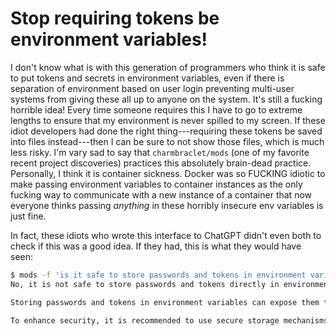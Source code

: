 # Stop requiring tokens be environment variables!

I don't know what is with this generation of programmers who think it is safe to put tokens and secrets in environment variables, even if there is separation of environment based on user login preventing multi-user systems from giving these all up to anyone on the system. It's still a fucking horrible idea! Every time someone requires this I have to go to extreme lengths to ensure that my environment is never spilled to my screen. If these idiot developers had done the right thing---requiring these tokens be saved into files instead---then I can be sure to not show those files, which is much less risky. I'm vary sad to say that `charmbraclet/mods` (one of my favorite recent project discoveries) practices this absolutely brain-dead practice. Personally, I think it is container sickness. Docker was so FUCKING idiotic to make passing environment variables to container instances as the only fucking way to communicate with a new instance of a container that now everyone thinks passing *anything* in these horribly insecure env variables is just fine.

In fact, these idiots who wrote this interface to ChatGPT didn't even both to check if this was a good idea. If they had, this is what they would have seen:

```sh
$ mods -f 'is it safe to store passwords and tokens in environment variables?'
No, it is not safe to store passwords and tokens directly in environment variables. While environment variables provide a convenient way to store configuration data, they are not designed to securely store sensitive information such as passwords and tokens.

Storing passwords and tokens in environment variables can expose them to potential security risks. Environment variables are easily accessible to any process running on the same machine, making it easier for unauthorized users or malicious programs to access this sensitive data.

To enhance security, it is recommended to use secure storage mechanisms specifically designed for sensitive data, such as a dedicated password manager or a secure key vault. These tools provide additional layers of protection, including encryption and access control, to safeguard sensitive information from unauthorized access.
```

